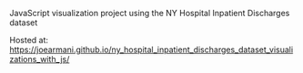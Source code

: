 JavaScript visualization project using the NY Hospital Inpatient Discharges dataset

Hosted at: https://joearmani.github.io/ny_hospital_inpatient_discharges_dataset_visualizations_with_js/